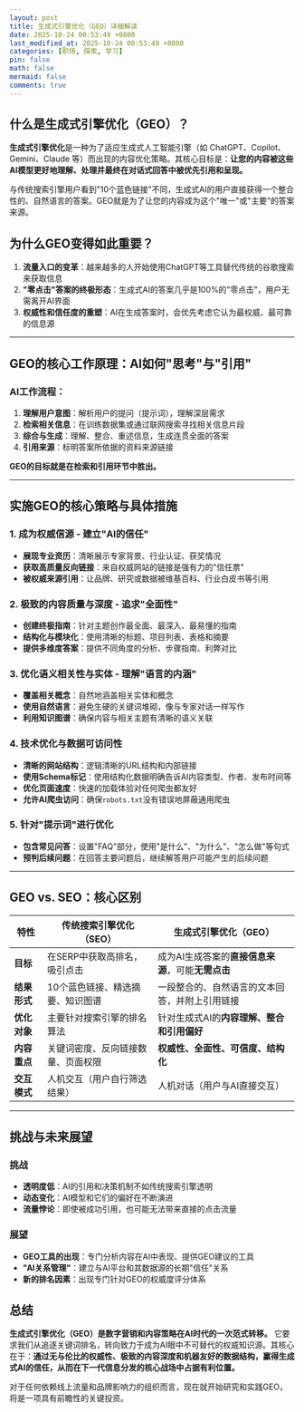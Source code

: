 ```yaml
---
layout: post
title: 生成式引擎优化（GEO）详细解读
date: 2025-10-24 00:53:49 +0800
last_modified_at: 2025-10-24 00:53:49 +0800
categories: [职场, 探索, 学习]
pin: false
math: false
mermaid: false
comments: true
---
```



## 什么是生成式引擎优化（GEO）？

**生成式引擎优化**是一种为了适应生成式人工智能引擎（如 ChatGPT、Copilot、Gemini、Claude 等）而出现的内容优化策略。其核心目标是：**让您的内容被这些AI模型更好地理解、处理并最终在对话式回答中被优先引用和呈现。**

与传统搜索引擎用户看到"10个蓝色链接"不同，生成式AI的用户直接获得一个整合性的、自然语言的答案。GEO就是为了让您的内容成为这个"唯一"或"主要"的答案来源。

## 为什么GEO变得如此重要？

1. **流量入口的变革**：越来越多的人开始使用ChatGPT等工具替代传统的谷歌搜索来获取信息
2. **"零点击"答案的终极形态**：生成式AI的答案几乎是100%的"零点击"，用户无需离开AI界面
3. **权威性和信任度的重塑**：AI在生成答案时，会优先考虑它认为最权威、最可靠的信息源

---

## GEO的核心工作原理：AI如何"思考"与"引用"

### AI工作流程：
1. **理解用户意图**：解析用户的提问（提示词），理解深层需求
2. **检索相关信息**：在训练数据集或通过联网搜索寻找相关信息片段
3. **综合与生成**：理解、整合、重述信息，生成连贯全面的答案
4. **引用来源**：标明答案所依据的资料来源链接

**GEO的目标就是在检索和引用环节中胜出。**

---

## 实施GEO的核心策略与具体措施

### 1. 成为权威信源 - 建立"AI的信任"
- **展现专业资历**：清晰展示专家背景、行业认证、获奖情况
- **获取高质量反向链接**：来自权威网站的链接是强有力的"信任票"
- **被权威来源引用**：让品牌、研究或数据被维基百科、行业白皮书等引用

### 2. 极致的内容质量与深度 - 追求"全面性"
- **创建终极指南**：针对主题创作最全面、最深入、最易懂的指南
- **结构化与模块化**：使用清晰的标题、项目列表、表格和摘要
- **提供多维度答案**：提供不同角度的分析、步骤指南、利弊对比

### 3. 优化语义相关性与实体 - 理解"语言的内涵"
- **覆盖相关概念**：自然地涵盖相关实体和概念
- **使用自然语言**：避免生硬的关键词堆砌，像与专家对话一样写作
- **利用知识图谱**：确保内容与相关主题有清晰的语义关联

### 4. 技术优化与数据可访问性
- **清晰的网站结构**：逻辑清晰的URL结构和内部链接
- **使用Schema标记**：使用结构化数据明确告诉AI内容类型、作者、发布时间等
- **优化页面速度**：快速的加载体验对任何爬虫都友好
- **允许AI爬虫访问**：确保`robots.txt`没有错误地屏蔽通用爬虫

### 5. 针对"提示词"进行优化
- **包含常见问答**：设置"FAQ"部分，使用"是什么"、"为什么"、"怎么做"等句式
- **预判后续问题**：在回答主要问题后，继续解答用户可能产生的后续问题

---

## GEO vs. SEO：核心区别

| 特性 | 传统搜索引擎优化（SEO） | 生成式引擎优化（GEO） |
|------|------------------------|----------------------|
| **目标** | 在SERP中获取高排名，吸引点击 | 成为AI生成答案的**直接信息来源**，可能**无需点击** |
| **结果形式** | 10个蓝色链接、精选摘要、知识图谱 | 一段整合的、自然语言的文本回答，并附上引用链接 |
| **优化对象** | 主要针对搜索引擎的排名算法 | 针对生成式AI的**内容理解、整合和引用偏好** |
| **内容重点** | 关键词密度、反向链接数量、页面权限 | **权威性、全面性、可信度、结构化** |
| **交互模式** | 人机交互（用户自行筛选结果） | 人机对话（用户与AI直接交互） |

---

## 挑战与未来展望

### 挑战
- **透明度低**：AI的引用和决策机制不如传统搜索引擎透明
- **动态变化**：AI模型和它们的偏好在不断演进
- **流量悖论**：即使被成功引用，也可能无法带来直接的点击流量

### 展望
- **GEO工具的出现**：专门分析内容在AI中表现、提供GEO建议的工具
- **"AI关系管理"**：建立与AI平台和其数据源的长期"信任"关系
- **新的排名因素**：出现专门针对GEO的权威度评分体系

## 总结

**生成式引擎优化（GEO）是数字营销和内容策略在AI时代的一次范式转移。** 它要求我们从追逐关键词排名，转向致力于成为AI眼中不可替代的权威知识源。其核心在于：**通过无与伦比的权威性、极致的内容深度和机器友好的数据结构，赢得生成式AI的信任，从而在下一代信息分发的核心战场中占据有利位置。**

对于任何依赖线上流量和品牌影响力的组织而言，现在就开始研究和实践GEO，将是一项具有前瞻性的关键投资。
